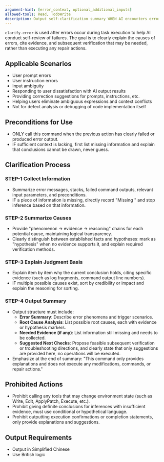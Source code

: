```yaml
---
argument-hint: [error_context, optional_additional_inputs]
allowed-tools: Read, TodoWrite
description: Output self-clarification summary WHEN AI encounters errors, explaining causes and evidence, and ensuring only explanations without executing any operations
---
```


`clarify-error` is used after errors occur during task execution to help AI conduct self-review of failures. The goal is to clearly explain the causes of errors, cite evidence, and subsequent verification that may be needed, rather than executing any repair actions.

## Applicable Scenarios
- User prompt errors
- User instruction errors
- Input ambiguity
- Responding to user dissatisfaction with AI output results
- Providing correction suggestions for prompts, instructions, etc.
- Helping users eliminate ambiguous expressions and context conflicts
- Not for defect analysis or debugging of code implementation itself

## Preconditions for Use
- ONLY call this command when the previous action has clearly failed or produced error output.
- IF sufficient context is lacking, first list missing information and explain that conclusions cannot be drawn, never guess.

## Clarification Process
### STEP-1 Collect Information
- Summarize error messages, stacks, failed command outputs, relevant input parameters, and preconditions.
- IF a piece of information is missing, directly record "Missing <information item>" and stop inference based on that information.

### STEP-2 Summarize Causes
- Provide "phenomenon -> evidence -> reasoning" chains for each potential cause, maintaining logical transparency.
- Clearly distinguish between established facts and hypotheses: mark as "hypothesis" when no evidence supports it, and explain required verification methods.

### STEP-3 Explain Judgment Basis
- Explain item by item why the current conclusion holds, citing specific evidence (such as log fragments, command output line numbers).
- IF multiple possible causes exist, sort by credibility or impact and explain the reasoning for sorting.

### STEP-4 Output Summary
- Output structure must include:
  - **Error Summary**: Describe error phenomena and trigger scenarios.
  - **Root Cause Analysis**: List possible root causes, each with evidence or hypothesis markers.
  - **Needed Evidence (if any)**: List information still missing and needs to be collected.
  - **Suggested Next Checks**: Propose feasible subsequent verification or troubleshooting directions, and clearly state that only suggestions are provided here, no operations will be executed.
- Emphasize at the end of summary: "This command only provides explanations and does not execute any modifications, commands, or repair actions."

## Prohibited Actions
- Prohibit calling any tools that may change environment state (such as Write, Edit, ApplyPatch, Execute, etc.).
- Prohibit giving definite conclusions for inferences with insufficient evidence, must use conditional or hypothetical language.
- Prohibit outputting execution confirmations or completion statements, only provide explanations and suggestions.

## Output Requirements

- Output in Simplified Chinese
- Use British logic